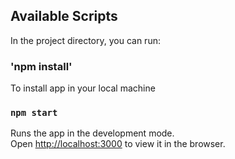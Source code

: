 ## Available Scripts

In the project directory, you can run:

### 'npm install'

To install app in your local machine

### `npm start`

Runs the app in the development mode.\
Open [http://localhost:3000](http://localhost:3000) to view it in the browser.
